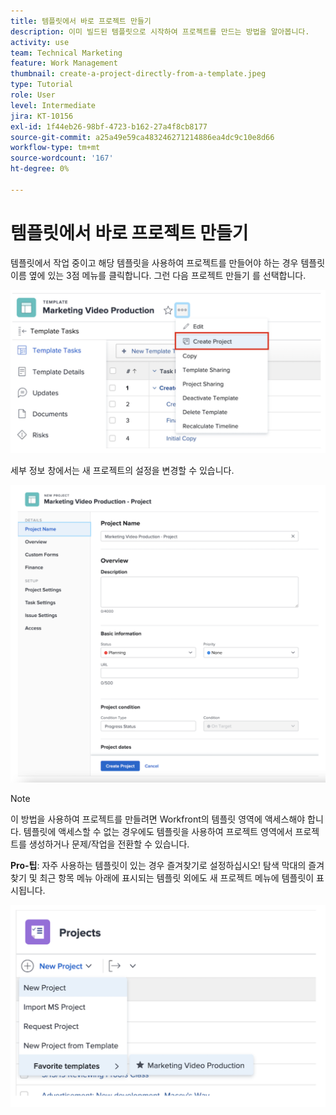 ```yaml
---
title: 템플릿에서 바로 프로젝트 만들기
description: 이미 빌드된 템플릿으로 시작하여 프로젝트를 만드는 방법을 알아봅니다.
activity: use
team: Technical Marketing
feature: Work Management
thumbnail: create-a-project-directly-from-a-template.jpeg
type: Tutorial
role: User
level: Intermediate
jira: KT-10156
exl-id: 1f44eb26-98bf-4723-b162-27a4f8cb8177
source-git-commit: a25a49e59ca483246271214886ea4dc9c10e8d66
workflow-type: tm+mt
source-wordcount: '167'
ht-degree: 0%

---
```


# 템플릿에서 바로 프로젝트 만들기

템플릿에서 작업 중이고 해당 템플릿을 사용하여 프로젝트를 만들어야 하는 경우 템플릿 이름 옆에 있는 3점 메뉴를 클릭합니다. 그런 다음 프로젝트 만들기 를 선택합니다.

![메뉴의 프로젝트 만들기 옵션](assets/direct-template-01.png)

세부 정보 창에서는 새 프로젝트의 설정을 변경할 수 있습니다.

![프로젝트 생성 페이지](assets/direct-template-02.png)

>[!NOTE]
>
>이 방법을 사용하여 프로젝트를 만들려면 Workfront의 템플릿 영역에 액세스해야 합니다. 템플릿에 액세스할 수 없는 경우에도 템플릿을 사용하여 프로젝트 영역에서 프로젝트를 생성하거나 문제/작업을 전환할 수 있습니다.

**Pro-팁**: 자주 사용하는 템플릿이 있는 경우 즐겨찾기로 설정하십시오! 탐색 막대의 즐겨찾기 및 최근 항목 메뉴 아래에 표시되는 템플릿 외에도 새 프로젝트 메뉴에 템플릿이 표시됩니다.

![새 프로젝트 즐겨찾기 템플릿](assets/direct-template-03.png)
